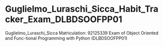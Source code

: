 # Guglielmo_Luraschi_Sicca_Habit_Tracker_Exam_DLBDSOOFPP01
Guglielmo_Luraschi_Sicca Matriculation: 92125339 Exam of Object Oriented and Func-tional Programming with Python (DLBDSOOFPP01)
